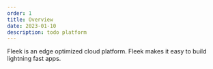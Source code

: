 ```yaml
---
order: 1
title: Overview
date: 2023-01-10
description: todo platform
---
```


Fleek is an edge optimized cloud platform. Fleek makes it easy to build lightning fast apps.
